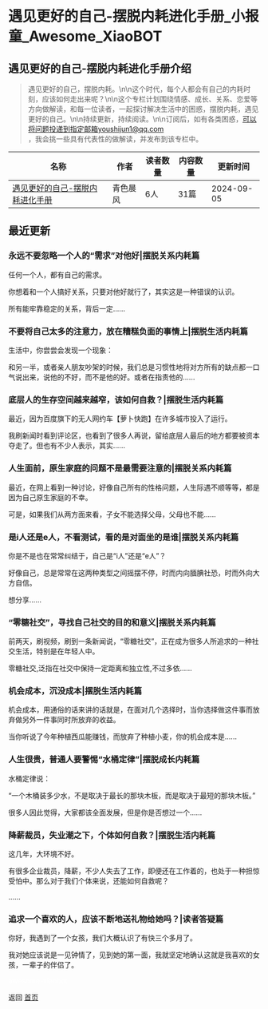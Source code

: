 # 遇见更好的自己-摆脱内耗进化手册_小报童_Awesome_XiaoBOT

## 遇见更好的自己-摆脱内耗进化手册介绍
> 遇见更好的自己，摆脱内耗。\n\n这个时代，每个人都会有自己的内耗时刻，应该如何走出来呢？\n\n这个专栏计划围绕情感、成长、关系、恋爱等方向做解读，和每一位读者，一起探讨解决生活中的困惑，摆脱内耗，遇见更好的自己。\n\n持续更新，持续阅读。\n\n订阅后，如有各类困惑，可以将问题投递到指定邮箱youshijun1@qq.com  
，我会挑一些具有代表性的做解读，并发布到该专栏中。  
  


|名称|作者|读者数量|内容数量|更新时间|
|---|---|---|---|---|
|[遇见更好的自己-摆脱内耗进化手册](https://xiaobot.net/p/135196?refer=0b133df9-27dc-423b-8101-639049001c13)|青色晨风|6人|31篇|2024-09-05|

## 最近更新
### 永远不要忽略一个人的“需求”对他好|摆脱关系内耗篇

任何一个人，都有自己的需求。

你想着和一个人搞好关系，只要对他好就行了，其实这是一种错误的认识。

所有能牢靠稳定的关系，背后一定......

### 不要将自己太多的注意力，放在糟糕负面的事情上|摆脱生活内耗篇

生活中，你尝尝会发现一个现象：

和另一半，或者亲人朋友吵架的时候，我们总是习惯性地将对方所有的缺点都一口气说出来，说他的不好，而不是他的好。或者在指责他的......

### 底层人的生存空间越来越窄，该如何自救？|摆脱生活内耗篇

最近，因为百度旗下的无人网约车【萝卜快跑】在许多城市投入了运行。

我刷新闻时看到评论区，也看到了很多人再说，留给底层人最后的地方都要被资本夺走了。但也有不少人表示，其实......

### 人生面前，原生家庭的问题不是最需要注意的|摆脱关系内耗篇

最近，在网上看到一种讨论，好像自己所有的性格问题，人生际遇不顺等等，都是因为自己原生家庭的不幸。

可是，如果我们从两方面来看，子女不能选择父母，父母也不能......

### 是i人还是e人，不看测试，看的是对面坐的是谁|摆脱关系内耗篇

你是不是也在常常纠结于，自己是“i人”还是“e人”？

好像自己，总是常常在这两种类型之间摇摆不停，时而内向腼腆社恐，时而外向大方自信。

想分享......

### “零糖社交”，寻找自己社交的目的和意义|摆脱关系内耗篇

前两天，刷视频，刷到一条新闻说，“零糖社交”，正在成为很多人所追求的一种社交生活，特别是在年轻人中。

零糖社交,泛指在社交中保持一定距离和独立性,不过多依......

### 机会成本，沉没成本|摆脱生活内耗篇

机会成本，用通俗的话来讲的话就是，在面对几个选择时，当你选择做这件事而放弃做另外一件事同时所放弃的收益。

当你听说了今年种植西瓜能赚钱，而放弃了种植小麦，你的机会成本是......

### 人生很贵，普通人要警惕“水桶定律”|摆脱成长内耗篇

水桶定律说：

“一个木桶装多少水，不是取决于最长的那块木板，而是取决于最短的那块木板。”

很多人因此觉得，大家都该全面发展，但是你是否想过一个......

### 降薪裁员，失业潮之下，个体如何自救？|摆脱生活内耗篇

这几年，大环境不好。

有很多企业裁员，降薪，不少人失去了工作，即便还在工作着的，也处于一种担惊受怕中。那么对于我们个体来说，还能如何自救呢？

......

### 追求一个喜欢的人，应该不断地送礼物给她吗？|读者答疑篇

你好，我遇到了一个女孩，我们大概认识了有快三个多月了。

我对她应该说是一见钟情了，见到她的第一面，我就坚定地确认这就是我喜欢的女孩，一辈子的伴侣了。


<a href="https://github.com/Reno9527/awesome-xiaobot" style="color: white; text-decoration: none;">awesome-xiaobot</a>

返回 [首页](../README.md)

